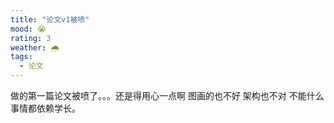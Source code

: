 ```yaml
---
title: "论文v1被喷"
mood: 😭
rating: 3
weather: 🌧️
tags:
  - 论文
---
```


做的第一篇论文被喷了。。。还是得用心一点啊 图画的也不好 架构也不对 不能什么事情都依赖学长。